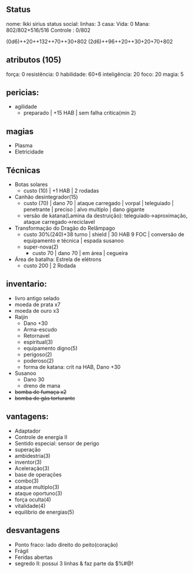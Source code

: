 ## Status
nome: Ikki sirius
status social:
linhas: 3
casa:
Vida: 0
Mana: 802/802+516/516
Controle : 0/802 

(0d6)++20++132++70++30+802
(2d6)++96++20++30+20+70+802

## atributos (105)
força: 0
resistência: 0
habilidade: 60+6
inteligência: 20
foco: 20
magia: 5

## pericias:
- agilidade
	- preparado | +15 HAB | sem falha critica(min 2)
## magias
- Plasma
- Eletricidade
## Técnicas
- Botas solares
	- custo (10) | +1 HAB | 2 rodadas
- Canhão desintegrador(15) 
	- custo (70) | dano 70 | ataque carregado | vorpal | teleguiado | penetrante | preciso | alvo multiplo | dano gigante
	- versão de katana(Lamina da destruição): teleguiado->aproximação, ataque carregado->reciclavel
- Transformação do Dragão do Relâmpago 
	- custo 30%(240)+38 turno | shield | 30 HAB 9 FOC | conversão de equipamento e técnica | espada susanoo
	- super-nova(2)
		 - custo 70 | dano 70 | em área | cegueira
- Área de batalha: Estrela de elétrons
	- custo 200 | 2 Rodada

## inventario:
- livro antigo selado
- moeda de prata x7
- moeda de ouro x3
- Raijin
	- Dano +30
	- Arma-escudo
	- Retornavel
	- espiritual(3)
	- equipamento digno(5)
	- perigoso(2)
	- poderoso(2)
	- forma de katana: crit na HAB, Dano +30 
- Susanoo
	- Dano 30
	- dreno de mana
- ~~bomba de fumaça x2~~
- ~~bomba de gás torturante~~

## vantagens:
- Adaptador
- Controle de energia II
- Sentido especial: sensor de perigo
- superação
- ambidestria(3)
- inventor(3)
- Aceleração(3)
- base de operações
- combo(3)
- ataque multiplo(3)
- ataque oportuno(3)
- força oculta(4)
- vitalidade(4)
- equilibrio de energias(5)

## desvantagens
- Ponto fraco: lado direito do peito(coração)
- Frágil
- Feridas abertas
- segredo II: possui 3 linhas & faz parte da $%#@!
